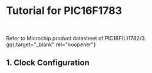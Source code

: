 # Tutorial for PIC16F1783
<br/>

Refer to Microchip product datasheet of PIC16F(L)1782/3.<br/>
[go](https://www.microchip.com/en-us/product/pic16f1783){:target="_blank" rel="noopener"}

## 1.  Clock Configuration
<br/>

